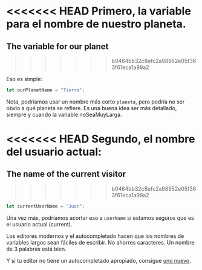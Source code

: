 <<<<<<< HEAD
Primero, la variable para el nombre de nuestro planeta.
=======
## The variable for our planet
>>>>>>> b0464bb32c8efc2a98952e05f363f61eca1a99a2

Eso es simple:

```js
let ourPlanetName = "Tierra";
```

Nota, podríamos usar un nombre más corto `planeta`, pero podría no ser obvio a qué planeta se refiere. Es una buena idea ser más detallado, siempre y cuando la variable noSeaMuyLarga.

<<<<<<< HEAD
Segundo, el nombre del usuario actual:
=======
## The name of the current visitor
>>>>>>> b0464bb32c8efc2a98952e05f363f61eca1a99a2

```js
let currentUserName = "Juan";
```

Una vez más, podríamos acortar eso a `userName` si estamos seguros que es el usuario actual (current).

Los editores modernos y el autocompletado hacen que los nombres de variables largos sean fáciles de escribir. No ahorres caracteres. Un nombre de 3 palabras está bien.

Y si tu editor no tiene un autocompletado apropiado, consigue [uno nuevo](/code-editors).
